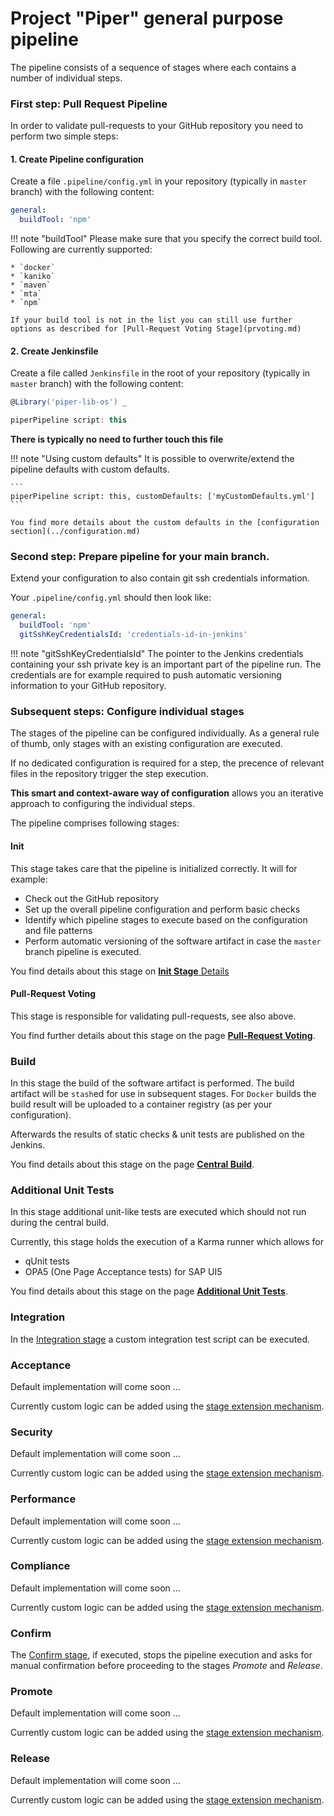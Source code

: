 # Project "Piper" general purpose pipeline

The pipeline consists of a sequence of stages where each contains a number of individual steps.


### First step: Pull Request Pipeline

In order to validate pull-requests to your GitHub repository you need to perform two simple steps:

#### 1. Create Pipeline configuration

Create a file `.pipeline/config.yml` in your repository (typically in `master` branch) with the following content:

``` YAML
general:
  buildTool: 'npm'
```

!!! note "buildTool"
    Please make sure that you specify the correct build tool.
    Following are currently supported:

    * `docker`
    * `kaniko`
    * `maven`
    * `mta`
    * `npm`

    If your build tool is not in the list you can still use further options as described for [Pull-Request Voting Stage](prvoting.md)

#### 2. Create Jenkinsfile

Create a file called `Jenkinsfile` in the root of your repository (typically in `master` branch) with the following content:

```groovy
@Library('piper-lib-os') _

piperPipeline script: this
```

**There is typically no need to further touch this file**

!!! note "Using custom defaults"
    It is possible to overwrite/extend the pipeline defaults with custom defaults.

    ```
    piperPipeline script: this, customDefaults: ['myCustomDefaults.yml']
    ```

    You find more details about the custom defaults in the [configuration section](../configuration.md)

### Second step: Prepare pipeline for your main branch.

Extend your configuration to also contain git ssh credentials information.

Your `.pipeline/config.yml` should then look like:

``` YAML
general:
  buildTool: 'npm'
  gitSshKeyCredentialsId: 'credentials-id-in-jenkins'
```

!!! note "gitSshKeyCredentialsId"
    The pointer to the Jenkins credentials containing your ssh private key is an important part of the pipeline run.
    The credentials are for example required to push automatic versioning information to your GitHub repository.

### Subsequent steps: Configure individual stages

The stages of the pipeline can be configured individually.
As a general rule of thumb, only stages with an existing configuration are executed.

If no dedicated configuration is required for a step, the precence of relevant files in the repository trigger the step execution.

**This smart and context-aware way of configuration** allows you an iterative approach to configuring the individual steps.

The pipeline comprises following stages:

#### Init

This stage takes care that the pipeline is initialized correctly.
It will for example:

* Check out the GitHub repository
* Set up the overall pipeline configuration and perform basic checks
* Identify which pipeline stages to execute based on the configuration and file patterns
* Perform automatic versioning of the software artifact in case the `master` branch pipeline is executed.

You find details about this stage on  [**Init Stage** Details](init.md)

#### Pull-Request Voting

This stage is responsible for validating pull-requests, see also above.

You find further details about this stage on the page [**Pull-Request Voting**](prvoting.md).

### Build

In this stage the build of the software artifact is performed.
The build artifact will be `stash`ed for use in subsequent stages. For `Docker` builds the build result will be uploaded to a container registry (as per your configuration).

Afterwards the results of static checks & unit tests are published on the Jenkins.

You find details about this stage on the page [**Central Build**](centralbuild.md).

### Additional Unit Tests

In this stage additional unit-like tests are executed which should not run during the central build.

Currently, this stage holds the execution of a Karma runner which allows for

* qUnit tests
* OPA5 (One Page Acceptance tests) for SAP UI5

You find details about this stage on the page [**Additional Unit Tests**](additionalunittests.md).

### Integration

In the [Integration stage](integration.md) a custom integration test script can be executed.

### Acceptance

Default implementation will come soon ...

Currently custom logic can be added using the [stage extension mechanism](../extensibility.md).

### Security

Default implementation will come soon ...

Currently custom logic can be added using the [stage extension mechanism](../extensibility.md).


### Performance

Default implementation will come soon ...

Currently custom logic can be added using the [stage extension mechanism](../extensibility.md).


### Compliance

Default implementation will come soon ...

Currently custom logic can be added using the [stage extension mechanism](../extensibility.md).


### Confirm

The [Confirm stage](confirm.md), if executed, stops the pipeline execution and asks for manual confirmation before proceeding to the stages _Promote_ and _Release_.

### Promote

Default implementation will come soon ...

Currently custom logic can be added using the [stage extension mechanism](../extensibility.md).


### Release

Default implementation will come soon ...

Currently custom logic can be added using the [stage extension mechanism](../extensibility.md).
